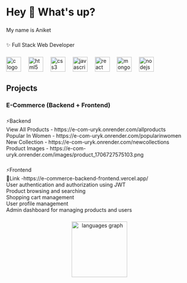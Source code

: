 <h1 align="left">Hey 👋 What's up?</h1>

###

<p align="left">My name is Aniket</p>

###

<p align="left">✨ Full Stack Web Developer</p>

###

<div align="left">
  <img src="https://cdn.jsdelivr.net/gh/devicons/devicon/icons/c/c-original.svg" height="40" alt="c logo"  />
  <img width="12" />
  <img src="https://cdn.jsdelivr.net/gh/devicons/devicon/icons/html5/html5-original.svg" height="40" alt="html5 logo"  />
  <img width="12" />
  <img src="https://cdn.jsdelivr.net/gh/devicons/devicon/icons/css3/css3-original.svg" height="40" alt="css3 logo"  />
  <img width="12" />
  <img src="https://cdn.simpleicons.org/javascript/F7DF1E" height="40" alt="javascript logo"  />
  <img width="12" />
  <img src="https://cdn.jsdelivr.net/gh/devicons/devicon/icons/react/react-original.svg" height="40" alt="react logo"  />
  <img width="12" />
  <img src="https://cdn.simpleicons.org/mongodb/47A248" height="40" alt="mongodb logo"  />
  <img width="12" />
  <img src="https://cdn.simpleicons.org/nodedotjs/339933" height="40" alt="nodejs logo"  />
</div>

###

<h2 align="left">Projects</h2>

###

<h3 align="left">E-Commerce (Backend + Frontend)</h3>

###

<p align="left">⚡Backend <br> View All Products - https://e-com-uryk.onrender.com/allproducts<br>Popular In Women - https://e-com-uryk.onrender.com/popularinwomen<br>New Collection - https://e-com-uryk.onrender.com/newcollections<br>Product Images - https://e-com-uryk.onrender.com/images/product_1706727575103.png</p>

###

<p align="left">⚡Frontend<br> 📄Link -https://e-commerce-backend-frontend.vercel.app/ <br> User authentication and authorization using JWT<br>Product browsing and searching<br>Shopping cart management<br>User profile management<br>Admin dashboard for managing products and users</p>

###

<div align="center">
  <img src="https://github-readme-stats.vercel.app/api/top-langs?username=Anik62426&locale=en&hide_title=false&layout=compact&card_width=320&langs_count=5&theme=dracula&hide_border=false&order=2" height="150" alt="languages graph"  />
</div>

###
